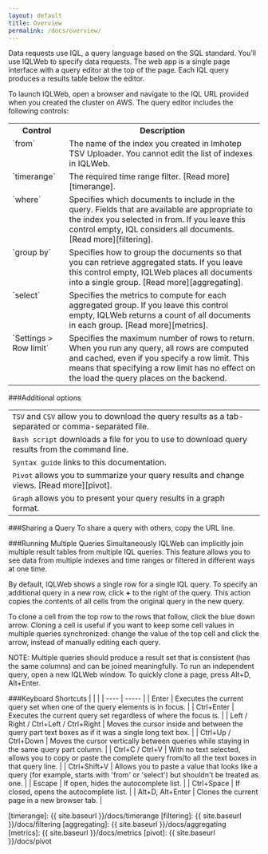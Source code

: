 ```yaml
---
layout: default
title: Overview
permalink: /docs/overview/
---
```


Data requests use IQL, a query language based on the SQL standard. You’ll use IQLWeb to specify data requests. The web app is a single page interface with a query editor at the top of the page. Each IQL query produces a results table below the editor.

To launch IQLWeb, open a browser and navigate to the IQL URL provided when you created the cluster on AWS. The query editor includes the following controls:
<table>
  <tr>
    <th>Control</th>
    <th>Description</th>
  </tr>
  <tr>
    <td valign="top">`from`</td>
    <td valign="top">The name of the index you created in Imhotep TSV Uploader. You cannot edit the list of indexes in IQLWeb. </td>
  <tr>
    <td valign="top">`timerange`</td>
    <td valign="top">The required time range filter. [Read more][timerange]. </td>
  <tr>
    <td valign="top">`where`</td>
    <td valign="top">Specifies which documents to include in the query. Fields that are available are appropriate to the index you selected in from. If you leave this control empty, IQL considers all documents. [Read more][filtering].  </td>
  <tr>
    <td valign="top">`group by`</td>
    <td valign="top">Specifies how to group the documents so that you can retrieve aggregated stats. If you leave this control empty, IQLWeb places all documents into a single group. [Read more][aggregating]. </td>
  <tr>
    <td valign="top">`select`</td>
    <td valign="top">Specifies the metrics to compute for each aggregated group. If you leave this control empty, IQLWeb returns a count of all documents in each group. [Read more][metrics].</td>
  <tr>
    <td valign="top">`Settings > Row limit`</td>
    <td valign="top">Specifies the maximum number of rows to return. When you run any query, all rows are computed and cached, even if you specify a row limit. This means that specifying a row limit has no effect on the load the query places on the backend.</td>
</table>


###Additional options

| | |
| ---- | ----- |
| `TSV` and `CSV` allow you to download the query results as a tab-separated or comma-separated file. |
| `Bash script` downloads a file for you to use to download query results from the command line. |
| `Syntax guide` links to this documentation. |
| `Pivot` allows you to summarize your query results and change views. [Read more][pivot]. |
| `Graph` allows you to present your query results in a graph format. |

###Sharing a Query
To share a query with others, copy the URL line.

###Running Multiple Queries Simultaneously
IQLWeb can implicitly join multiple result tables from multiple IQL queries. This feature allows you to see data from multiple indexes and time ranges or filtered in different ways at one time.

By default, IQLWeb shows a single row for a single IQL query. To specify an additional query in a new row, click **+** to the right of the query. This action copies the contents of all cells from the original query in the new query. 

To clone a cell from the top row to the rows that follow, click the blue down arrow. Cloning a cell is useful if you want to keep some cell values in multiple queries synchronized: change the value of the top cell and click the arrow, instead of manually editing each query.

NOTE: Multiple queries should produce a result set that is consistent (has the same columns) and can be joined meaningfully. To run an independent query, open a new IQLWeb window. To quickly clone a page, press Alt+D, Alt+Enter.

###Keyboard Shortcuts
| | |
| ---- | ----- |
| Enter | Executes the current query set when one of the query elements is in focus. |
| Ctrl+Enter | Executes the current query set regardless of where the focus is. |
| Left / Right / Ctrl+Left / Ctrl+Right  | Moves the cursor inside and between the query part text boxes as if it was a single long text box. |
| Ctrl+Up / Ctrl+Down | Moves the cursor vertically between queries while staying in the same query part column. |
| Ctrl+C / Ctrl+V  | With no text selected, allows you to copy or paste the complete query from/to all the text boxes in that query line. |
| Ctrl+Shift+V | Allows you to paste a value that looks like a query (for example, starts with 'from' or 'select') but shouldn't be treated as one.  |
| Escape | If open, hides the autocomplete list. |
| Ctrl+Space | If closed, opens the autocomplete list. |
| Alt+D, Alt+Enter | Clones the current page in a new browser tab. |



[timerange]: {{ site.baseurl }}/docs/timerange
[filtering]: {{ site.baseurl }}/docs/filtering
[aggregating]: {{ site.baseurl }}/docs/aggregating
[metrics]: {{ site.baseurl }}/docs/metrics
[pivot]: {{ site.baseurl }}/docs/pivot